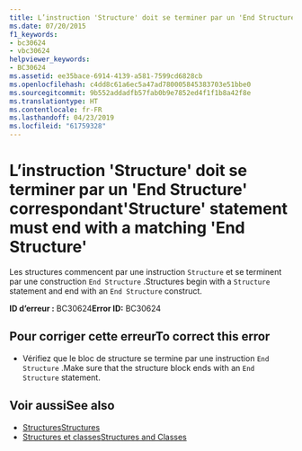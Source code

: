 ```yaml
---
title: L’instruction 'Structure' doit se terminer par un 'End Structure' correspondant
ms.date: 07/20/2015
f1_keywords:
- bc30624
- vbc30624
helpviewer_keywords:
- BC30624
ms.assetid: ee35bace-6914-4139-a581-7599cd6828cb
ms.openlocfilehash: c4dd8c61a6ec5a47ad780005845383703e51bbe0
ms.sourcegitcommit: 9b552addadfb57fab0b9e7852ed4f1f1b8a42f8e
ms.translationtype: HT
ms.contentlocale: fr-FR
ms.lasthandoff: 04/23/2019
ms.locfileid: "61759328"
---
```

# <a name="structure-statement-must-end-with-a-matching-end-structure"></a><span data-ttu-id="97f82-102">L’instruction 'Structure' doit se terminer par un 'End Structure' correspondant</span><span class="sxs-lookup"><span data-stu-id="97f82-102">'Structure' statement must end with a matching 'End Structure'</span></span>
<span data-ttu-id="97f82-103">Les structures commencent par une instruction `Structure` et se terminent par une construction `End Structure` .</span><span class="sxs-lookup"><span data-stu-id="97f82-103">Structures begin with a `Structure` statement and end with an `End Structure` construct.</span></span>  
  
 <span data-ttu-id="97f82-104">**ID d’erreur :** BC30624</span><span class="sxs-lookup"><span data-stu-id="97f82-104">**Error ID:** BC30624</span></span>  
  
## <a name="to-correct-this-error"></a><span data-ttu-id="97f82-105">Pour corriger cette erreur</span><span class="sxs-lookup"><span data-stu-id="97f82-105">To correct this error</span></span>  
  
- <span data-ttu-id="97f82-106">Vérifiez que le bloc de structure se termine par une instruction `End Structure` .</span><span class="sxs-lookup"><span data-stu-id="97f82-106">Make sure that the structure block ends with an `End Structure` statement.</span></span>  
  
## <a name="see-also"></a><span data-ttu-id="97f82-107">Voir aussi</span><span class="sxs-lookup"><span data-stu-id="97f82-107">See also</span></span>

- [<span data-ttu-id="97f82-108">Structures</span><span class="sxs-lookup"><span data-stu-id="97f82-108">Structures</span></span>](../../visual-basic/programming-guide/language-features/data-types/structures.md)
- [<span data-ttu-id="97f82-109">Structures et classes</span><span class="sxs-lookup"><span data-stu-id="97f82-109">Structures and Classes</span></span>](../../visual-basic/programming-guide/language-features/data-types/structures-and-classes.md)
